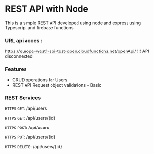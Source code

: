 # REST API with Node 

This is a simple REST API developed using node and express using Typescript and firebase functions

### URL api acces : 

https://europe-west1-api-test-open.cloudfunctions.net/openApi/  !!! API disconnected

### Features

- CRUD operations for Users
- REST API Request object validations - Basic


### REST Services 

```HTTPS``` ```GET```: /api/users

```HTTPS``` ```GET```: /api/users/{id}

```HTTPS``` ```POST```: /api/users

```HTTPS``` ```PUT```: /api/users/{id}

```HTTPS``` ```DELETE```: /api/users/{id}
